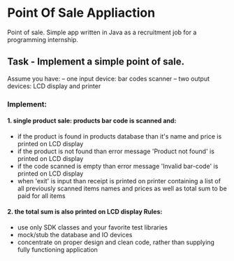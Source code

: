 # Point Of Sale Appliaction

Point of sale. Simple app written in Java as a recruitment job for a programming internship. 

## Task - Implement a simple point of sale. 

Assume you have: 
– one input device: bar codes scanner 
– two output devices: LCD display and printer 

### Implement: 
#### 1. single product sale: products bar code is scanned and: 
 * if the product is found in products database than it's name and price is printed on LCD display 
 * if the product is not found than error message 'Product not found' is printed on LCD display 
 * if the code scanned is empty than error message 'Invalid bar-code' is printed on LCD display 
 * when 'exit' is input than receipt is printed on printer containing a list of all previously scanned items names and prices as well as total sum to be paid for all items

#### 2. the total sum is also printed on LCD display Rules: 
 * use only SDK classes and your favorite test libraries 
 * mock/stub the database and IO devices 
 * concentrate on proper design and clean code, rather than supplying fully functioning application
